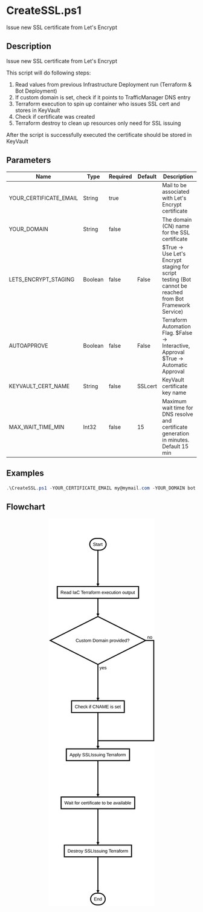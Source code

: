# CreateSSL.ps1

Issue new SSL certificate from Let's Encrypt

## Description

Issue new SSL certificate from Let's Encrypt

This script will do following steps:

1. Read values from previous Infrastructure Deployment run (Terraform & Bot Deployment) 
2. If custom domain is set, check if it points to TrafficManager DNS entry
3. Terraform execution to spin up container who issues SSL cert and stores in KeyVault
4. Check if certificate was created
5. Terraform destroy to clean up resources only need for SSL issuing

After the script is successfully executed the certificate should be stored in KeyVault

## Parameters

| Name | Type | Required | Default | Description |
| - | - | - | - | - |
| YOUR_CERTIFICATE_EMAIL | String | true |  | Mail to be associated with Let's Encrypt certificate |
| YOUR_DOMAIN | String | false |  | The domain (CN) name for the SSL certificate |
| LETS_ENCRYPT_STAGING | Boolean | false | False | $True -> Use Let's Encrypt staging for script testing (Bot cannot be reached from Bot Framework Service)  |
| AUTOAPPROVE | Boolean | false | False | Terraform Automation Flag. $False -> Interactive, Approval $True -> Automatic Approval |
| KEYVAULT_CERT_NAME | String | false | SSLcert | KeyVault certificate key name |
| MAX_WAIT_TIME_MIN | Int32 | false | 15 | Maximum wait time for DNS resolve and certificate generation in minutes. Default 15 min |

## Examples

```powershell
.\CreateSSL.ps1 -YOUR_CERTIFICATE_EMAIL my@mymail.com -YOUR_DOMAIN bot.mydomain.com -LETS_ENCRYPT_STAGING $False -AUTOAPPROVE $True

```


## Flowchart

<div align='center'>

![Flowchart for CreateSSL.ps1](../flowchart/CreateSSL.flowchart.svg)
</div>
